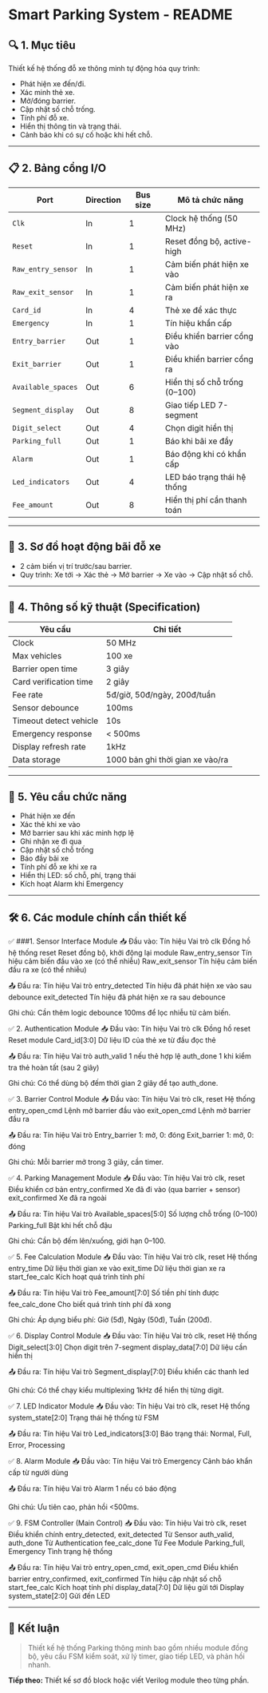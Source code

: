 # Smart Parking System - README

## 🔍 1. Mục tiêu

Thiết kế hệ thống đỗ xe thông minh tự động hóa quy trình:

* Phát hiện xe đến/đi.
* Xác minh thẻ xe.
* Mở/đóng barrier.
* Cập nhật số chỗ trống.
* Tính phí đỗ xe.
* Hiển thị thông tin và trạng thái.
* Cảnh báo khi có sự cố hoặc khi hết chỗ.

---

## 📋 2. Bảng cổng I/O

| Port               | Direction | Bus size | Mô tả chức năng               |
| ------------------ | --------- | -------- | ----------------------------- |
| `Clk`              | In        | 1        | Clock hệ thống (50 MHz)       |
| `Reset`            | In        | 1        | Reset đồng bộ, active-high    |
| `Raw_entry_sensor` | In        | 1        | Cảm biến phát hiện xe vào     |
| `Raw_exit_sensor`  | In        | 1        | Cảm biến phát hiện xe ra      |
| `Card_id`          | In        | 4        | Thẻ xe để xác thực            |
| `Emergency`        | In        | 1        | Tín hiệu khẩn cấp             |
| `Entry_barrier`    | Out       | 1        | Điều khiển barrier cổng vào   |
| `Exit_barrier`     | Out       | 1        | Điều khiển barrier cổng ra    |
| `Available_spaces` | Out       | 6        | Hiển thị số chỗ trống (0–100) |
| `Segment_display`  | Out       | 8        | Giao tiếp LED 7-segment       |
| `Digit_select`     | Out       | 4        | Chọn digit hiển thị           |
| `Parking_full`     | Out       | 1        | Báo khi bãi xe đầy            |
| `Alarm`            | Out       | 1        | Báo động khi có khẩn cấp      |
| `Led_indicators`   | Out       | 4        | LED báo trạng thái hệ thống   |
| `Fee_amount`       | Out       | 8        | Hiển thị phí cần thanh toán   |

---

## 📀 3. Sơ đồ hoạt động bãi đỗ xe

* 2 cảm biến vị trí trước/sau barrier.
* Quy trình: Xe tới -> Xác thẻ -> Mở barrier -> Xe vào -> Cập nhật số chỗ.

---

## 📘 4. Thông số kỹ thuật (Specification)

| Yêu cầu                | Chi tiết                         |
| ---------------------- | -------------------------------- |
| Clock                  | 50 MHz                           |
| Max vehicles           | 100 xe                           |
| Barrier open time      | 3 giây                           |
| Card verification time | 2 giây                           |
| Fee rate               | 5đ/giờ, 50đ/ngày, 200đ/tuần      |
| Sensor debounce        | 100ms                            |
| Timeout detect vehicle | 10s                              |
| Emergency response     | < 500ms                          |
| Display refresh rate   | 1kHz                             |
| Data storage           | 1000 bản ghi thời gian xe vào/ra |

---

## 🌟 5. Yêu cầu chức năng

* Phát hiện xe đến
* Xác thẻ khi xe vào
* Mở barrier sau khi xác minh hợp lệ
* Ghi nhận xe đi qua
* Cập nhật số chỗ trống
* Báo đầy bãi xe
* Tính phí đỗ xe khi xe ra
* Hiển thị LED: số chỗ, phí, trạng thái
* Kích hoạt Alarm khi Emergency

---

## 🛠️ 6. Các module chính cần thiết kế

✅ ###1. Sensor Interface Module
📥 Đầu vào:
Tín hiệu	Vai trò
clk	Đồng hồ hệ thống
reset	Reset đồng bộ, khởi động lại module
Raw_entry_sensor	Tín hiệu cảm biến đầu vào xe (có thể nhiễu)
Raw_exit_sensor	Tín hiệu cảm biến đầu ra xe (có thể nhiễu)

📤 Đầu ra:
Tín hiệu	Vai trò
entry_detected	Tín hiệu đã phát hiện xe vào sau debounce
exit_detected	Tín hiệu đã phát hiện xe ra sau debounce

Ghi chú: Cần thêm logic debounce 100ms để lọc nhiễu từ cảm biến.

✅ 2. Authentication Module
📥 Đầu vào:
Tín hiệu	Vai trò
clk	Đồng hồ
reset	Reset module
Card_id[3:0]	Dữ liệu ID của thẻ xe từ đầu đọc thẻ

📤 Đầu ra:
Tín hiệu	Vai trò
auth_valid	1 nếu thẻ hợp lệ
auth_done	1 khi kiểm tra thẻ hoàn tất (sau 2 giây)

Ghi chú: Có thể dùng bộ đếm thời gian 2 giây để tạo auth_done.

✅ 3. Barrier Control Module
📥 Đầu vào:
Tín hiệu	Vai trò
clk, reset	Hệ thống
entry_open_cmd	Lệnh mở barrier đầu vào
exit_open_cmd	Lệnh mở barrier đầu ra

📤 Đầu ra:
Tín hiệu	Vai trò
Entry_barrier	1: mở, 0: đóng
Exit_barrier	1: mở, 0: đóng

Ghi chú: Mỗi barrier mở trong 3 giây, cần timer.

✅ 4. Parking Management Module
📥 Đầu vào:
Tín hiệu	Vai trò
clk, reset	Điều khiển cơ bản
entry_confirmed	Xe đã đi vào (qua barrier + sensor)
exit_confirmed	Xe đã ra ngoài

📤 Đầu ra:
Tín hiệu	Vai trò
Available_spaces[5:0]	Số lượng chỗ trống (0–100)
Parking_full	Bật khi hết chỗ đậu

Ghi chú: Cần bộ đếm lên/xuống, giới hạn 0–100.

✅ 5. Fee Calculation Module
📥 Đầu vào:
Tín hiệu	Vai trò
clk, reset	Hệ thống
entry_time	Dữ liệu thời gian xe vào
exit_time	Dữ liệu thời gian xe ra
start_fee_calc	Kích hoạt quá trình tính phí

📤 Đầu ra:
Tín hiệu	Vai trò
Fee_amount[7:0]	Số tiền phí tính được
fee_calc_done	Cho biết quá trình tính phí đã xong

Ghi chú: Áp dụng biểu phí: Giờ (5đ), Ngày (50đ), Tuần (200đ).

✅ 6. Display Control Module
📥 Đầu vào:
Tín hiệu	Vai trò
clk, reset	Hệ thống
Digit_select[3:0]	Chọn digit trên 7-segment
display_data[7:0]	Dữ liệu cần hiển thị

📤 Đầu ra:
Tín hiệu	Vai trò
Segment_display[7:0]	Điều khiển các thanh led

Ghi chú: Có thể chạy kiểu multiplexing 1kHz để hiển thị từng digit.

✅ 7. LED Indicator Module
📥 Đầu vào:
Tín hiệu	Vai trò
clk, reset	Hệ thống
system_state[2:0]	Trạng thái hệ thống từ FSM

📤 Đầu ra:
Tín hiệu	Vai trò
Led_indicators[3:0]	Báo trạng thái: Normal, Full, Error, Processing

✅ 8. Alarm Module
📥 Đầu vào:
Tín hiệu	Vai trò
Emergency	Cảnh báo khẩn cấp từ người dùng

📤 Đầu ra:
Tín hiệu	Vai trò
Alarm	1 nếu có báo động

Ghi chú: Ưu tiên cao, phản hồi <500ms.

✅ 9. FSM Controller (Main Control)
📥 Đầu vào:
Tín hiệu	Vai trò
clk, reset	Điều khiển chính
entry_detected, exit_detected	Từ Sensor
auth_valid, auth_done	Từ Authentication
fee_calc_done	Từ Fee Module
Parking_full, Emergency	Tình trạng hệ thống

📤 Đầu ra:
Tín hiệu	Vai trò
entry_open_cmd, exit_open_cmd	Điều khiển barrier
entry_confirmed, exit_confirmed	Tín hiệu cập nhật số chỗ
start_fee_calc	Kích hoạt tính phí
display_data[7:0]	Dữ liệu gửi tới Display
system_state[2:0]	Gửi đến LED

---

## 🔖 Kết luận

> Thiết kế hệ thống Parking thông minh bao gồm nhiều module đồng bộ, yêu cầu FSM kiểm soát, xử lý timer, giao tiếp LED, và phản hồi nhanh.

**Tiếp theo:** Thiết kế sơ đồ block hoặc viết Verilog module theo từng phần.
